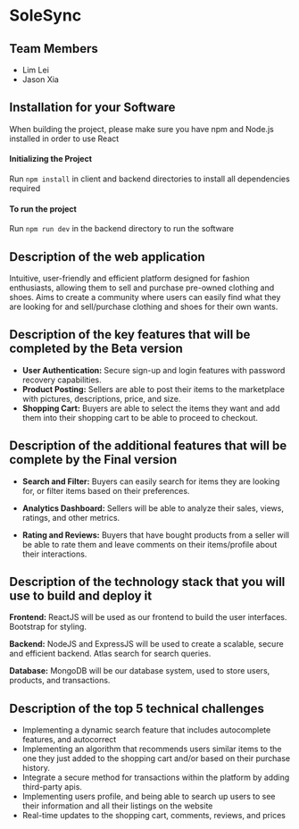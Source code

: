 # SoleSync

## Team Members

- Lim Lei  
- Jason Xia


## Installation for your Software

When building the project, please make sure you have npm and Node.js installed in order to use React

#### Initializing the Project

Run `npm install` in client and backend directories to install all dependencies required

#### To run the project

Run `npm run dev` in the backend directory to run the software


## Description of the web application

Intuitive, user-friendly and efficient platform designed for fashion enthusiasts, allowing them to sell and purchase pre-owned clothing and shoes. Aims to create a community where users can easily find what they are looking for and sell/purchase clothing and shoes for their own wants.


## Description of the key features that will be completed by the Beta version

- **User Authentication:** Secure sign-up and login features with password recovery capabilities.
- **Product Posting:** Sellers are able to post their items to the marketplace with pictures, descriptions, price, and size.
- **Shopping Cart:** Buyers are able to select the items they want and add them into their shopping cart to be able to proceed to checkout.


## Description of the additional features that will be complete by the Final version

- **Search and Filter:** Buyers can easily search for items they are looking for, or filter items based on their preferences.  

- **Analytics Dashboard:** Sellers will be able to analyze their sales, views, ratings, and other metrics.  

- **Rating and Reviews:** Buyers that have bought products from a seller will be able to rate them and leave comments on their items/profile about their interactions.


## Description of the technology stack that you will use to build and deploy it

**Frontend:** ReactJS will be used as our frontend to build the user interfaces. Bootstrap for styling.  

**Backend:** NodeJS and ExpressJS will be used to create a scalable, secure and efficient backend. Atlas search for search queries.  

**Database:** MongoDB will be our database system, used to store users, products, and transactions.  


## Description of the top 5 technical challenges

- Implementing a dynamic search feature that includes autocomplete features, and autocorrect
- Implementing an algorithm that recommends users similar items to the one they just added to the shopping cart and/or based on their purchase history.
- Integrate a secure method for transactions within the platform by adding third-party apis.
- Implementing users profile, and being able to search up users to see their information and all their listings on the website
- Real-time updates to the shopping cart, comments, reviews, and prices

